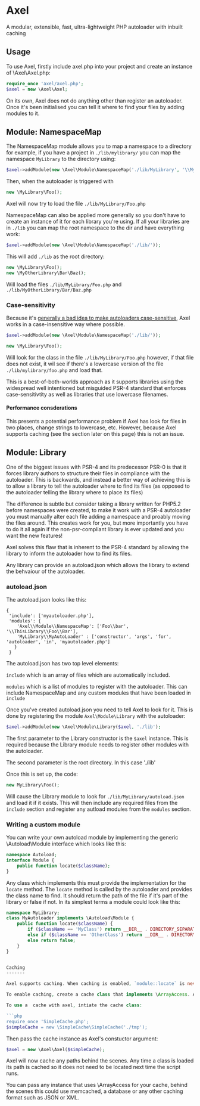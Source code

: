 Axel
====

A modular, extensible, fast, ultra-lightweight PHP autoloader with inbuilt caching

Usage
-----


To use Axel, firstly include axel.php into your project and create an instance of \Axel\Axel.php:

```php
require_once 'axel/axel.php';
$axel = new \Axel\Axel;
```

On its own, Axel does not do anything other than register an autoloader. Once it's been initialised you can tell it where to find your files by adding modules to it.

Module: NamespaceMap
--------------------

The NamespaceMap module allows you to map a namespace to a directory for example, if you have a project in `./lib/mylibrary/` you can map the namespace `MyLibrary` to the directory using:

```php
$axel->addModule(new \Axel\Module\NamespaceMap('./lib/MyLibrary', '\\MyLibrary'));
```

Then, when the autoloader is triggered with

```php
new \MyLibrary\Foo();
```

Axel will now try to load the file `./lib/MyLibrary/Foo.php`


NamespaceMap can also be applied more generally so you don't have to create an instance of it for each library you're using. If all your libraries are in `./lib` you can map the root namespace to the dir and have everything work:

```php
$axel->addModule(new \Axel\Module\NamespaceMap('./lib/'));
```

This will add `./lib` as the root directory:


```php
new \MyLibrary\Foo();
new \MyOtherLibrary\Bar\Baz();
```

Will load the files `./lib/MyLibrary/Foo.php` and `./lib/MyOtherLibrary/Bar/Baz.php`


### Case-sensitivity

Because it's [generally a bad idea to make autoloaders case-sensitive](https://r.je/php-autoloaders-should-not-be-case-sensitive.html), Axel works in a case-insensitive way where possible.


```php
$axel->addModule(new \Axel\Module\NamespaceMap('./lib/'));

new \MyLibrary\Foo();
```

Will look for the class in the file `./lib/MyLibrary/Foo.php`  however, if that file does not exist, it wil see if there's a lowercase version of the file `./lib/mylibrary/foo.php` and load that.

This is a best-of-both-worlds approach as it supports libraries using the widespread well intentioned but misguided PSR-4 standard that enforces case-sensitivtity as well as libraries that use lowercase filenames.

#### Performance consderations 

This presents a potential performance problem if Axel has look for files in two places, change strings to lowercase, etc. However, because Axel supports caching (see the section later on this page) this is not an issue.


 
Module: Library
---------------

One of the biggest issues with PSR-4 and its predecessor PSR-0 is that it forces library authors to structure their files in compliance with the autoloader. This is backwards, and instead a better way of achieving this is to allow a library to tell the autoloader where to find its files (as opposed to the autoloader telling the library where to place its files)

The difference is subtle but consider taking a library written for PHP5.2 before namespaces were created, to make it work with a PSR-4 autoloader you must manually alter each file adding a namespace and proably moving the files around. This creates work for you, but more importantly you have to do it all again if the non-psr-compliant library is ever updated and you want the new features!

Axel solves this flaw that is inherent to the PSR-4 standard by allowing the library to inform the autoloader how to find its files.

Any library can provide an autoload.json which allows the library to extend the behvaiour of the autoloader.

### autoload.json 

The autoload.json looks like this:

```
{
 'include': ['myautoloader.php'],
 'modules': {
    'Axel\\Module\\NamespaceMap': ['Foo\\bar', '\\ThisLibrary\\Foo\\Bar'],
    'MyLibrary\\MyAutoLoader' : ['constructor', 'args', 'for', 'autoloader', 'in', 'myautoloader.php']
   }
 }
```


The autoload.json has two top level elements: 

`include` which is an array of files which are automatically included.  

`modules` which is a list of modules to register with the autoloader. This can include NamespaceMap and any custom modules that have been loaded in `include`


Once you've created autoload.json you need to tell Axel to look for it. This is done by registering the module `Axel\Module\Library` with the autoloader:


```php
$axel->addModule(new \Axel\Module\Library($axel, './lib');
```

The first parameter to the Library constructor is the `$axel` instance. This is required because the Library module needs to register other modules with the autoloader.

The second parameter is the root directory. In this case './lib'

Once this is set up, the code:

```php
new MyLibrary\Foo();
```

Will cause the Library module to look for `./lib/MyLibrary/autoload.json` and load it if it exists. This will then include any required files from the `include` section and register any autload modules from the `modules` section.


### Writing a custom module

You can write your own autoload module by implementing the generic \Autoload\Module interface which looks like this:


```php
namespace Autoload;
interface Module {
	public function locate($className);
}

```

Any class which implements this must provide the implementation for the `locate` method. The `locate` method is called by the autoloader and provides the class name to find. It should return the path of the file if it's part of the library or false if not. In its simplest terms a module could look like this:


```php
namespace MyLibrary;
class MyAutoloader implements \Autoload\Module {
	public function locate($className) {
		if ($className == 'MyClass') return __DIR__ . DIRECTORY_SEPARATOR . 'MyClass.php';
		else if ($className == 'OtherClass') return __DIR__ . DIRECTORY_SEPARATOR . 'OtherClass.php';
		else return false;
	}	
}


Caching
-------

Axel supports caching. When caching is enabled, `module::locate` is never called if the result has been retrieived previously. When using autoload.json, the file is only parsed if a file from the library has not been autoloaded before.

To enable caching, create a cache class that implements \ArrayAccess. Alternatively and for an example, see [SimpleCache](https://github.com/TomBZombie/SimpleCache/blob/master/SimpleCache.php).

To use a  cache with axel, intiate the cache class:

```php
require_once 'SimpleCache.php';
$simpleCache = new \SimpleCache\SimpleCache('./tmp');
```

Then pass the cache instance as Axel's constuctor argument:


```php
$axel = new \Axel\Axel($simpleCache);
```

Axel will now cache any paths behind the scenes. Any time a class is loaded its path is cached so it does not need to be located next time the script runs.

You can pass any instance that uses \ArrayAccess for your cache, behind the scenes this could use memcached, a database or any other caching format such as JSON or XML.

